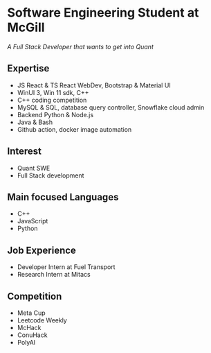 # Software Engineering Student at McGill

*A Full Stack Developer that wants to get into Quant*


## Expertise
- JS React & TS React WebDev, Bootstrap & Material UI
- WinUI 3, Win 11 sdk, C++
- C++ coding competition
- MySQL & SQL, database query controller, Snowflake cloud admin
- Backend Python & Node.js
- Java & Bash
- Github action, docker image automation

## Interest
- Quant SWE
- Full Stack development

## Main focused Languages
- C++
- JavaScript
- Python
  
## Job Experience
- Developer Intern at Fuel Transport
- Research Intern at Mitacs


## Competition
- Meta Cup
- Leetcode Weekly
- McHack
- ConuHack
- PolyAI
